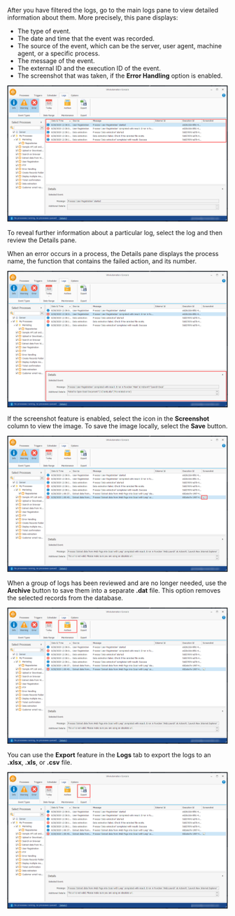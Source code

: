After you have filtered the logs, go to the main logs pane to view detailed information about them. More precisely, this pane displays:

- The type of event. 
- The date and time that the event was recorded.
- The source of the event, which can be the server, user agent, machine agent, or a specific process.
- The message of the event.
- The external ID and the execution ID of the event.
- The screenshot that was taken, if the **Error Handling** option is enabled.

![The information displayed for each log.](..\media\log-information.png)

To reveal further information about a particular log, select the log and then review the Details pane.

When an error occurs in a process, the Details pane displays the process name, the function that contains the failed action, and its number.

![The Details pane.](..\media\details-pane.png)

If the screenshot feature is enabled, select the icon in the **Screenshot** column to view the image. To save the image locally, select the **Save** button. 

![The Screenshot option in the Logs tab.](..\media\screenshot-option.png)

When a group of logs has been reviewed and are no longer needed, use the **Archive** button to save them into a separate **.dat** file. This option removes the selected records from the database.

![The Archive option in the Logs tab.](..\media\archive-button.png)

You can use the **Export** feature in the **Logs** tab to export the logs to an **.xlsx**, **.xls**, or **.csv** file.

![The Export option in the Logs tab.](..\media\export-button.png)
